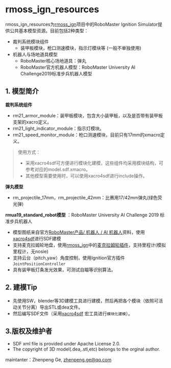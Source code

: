 # rmoss_ign_resources

rmoss_ign_resources为[rmoss_ign](https://github.com/robomaster-oss/rmoss_ign)项目中的RoboMaster Ignition Simulator提供公共基本模型资源。目前包括2种类型：

* 裁判系统模块组件
  * 装甲板模块，枪口测速模块，指示灯模块等 (一般不单独使用)
* 机器人与场地道具模型
  * RoboMaster核心场地道具：弹丸
  * RoboMaster官方机器人模型：RoboMaster University AI Challenge2019标准步兵机器人模型

## 1. 模型简介

**裁判系统组件**

* rm21_armor_module：装甲板模块，包含大小装甲板，以及是否带有装甲板支架的xacro定义。
* rm21_light_indicator_module：指示灯模块。
* rm21_speed_monitor_module：枪口测速模块，目前只有17mm的xmacro定义。

> 使用方式：
>
> * 采用xacro4sdf可方便进行模块化建模，这些组件均采用模块结构，可参考对应的model.sdf.xmacro。
> * 其他模型需要使用时，可以使用xacro4sdf进行include操作。

**弹丸模型**

* rm_projectile_17mm，rm_projectile_42mm：比赛用17/42mm弹丸(绿色荧光弹)

**rmua19_standard_robot模型** ：RoboMaster University AI Challenge 2019 标准步兵机器人

 * 模型图纸来自官方[RoboMaster产品/ 机器人 / AI 机器人](https://www.robomaster.com/zh-CN/products/components/detail/1839)资料，使用[xacro4sdf](https://github.com/gezp/xacro4sdf)进行SDF建模
 * 支持麦克拉姆轮地盘，使用[rmoss_ign](https://github.com/robomaster-oss/rmoss_ign)中的[麦克拉姆轮插件](https://github.com/robomaster-oss/rmoss_ign/tree/main/rmoss_ign_plugins/src/mecanum_drive2)，支持里程计(模拟里程计，无nosie)
 * 支持云台（pitch,yaw）角度控制，使用Ignition官方插件`JointPositionController`
 * 具有装甲板灯条发光效果，可测试自瞄等识别算法。



## 2. 建模Tip

* 先使用SW，blender等3D建模工具进行建模，然后再把各个模块（依照可活动关节分离）导出STL或dea文件。
* 然后编写SDF文件（采用[xacro4sdf](https://github.com/gezp/xacro4sdf) 宏工具进行`模块化建模`）。

## 3.版权及维护者

* SDF xml file is provided under Apache License 2.0.
* The copyright of 3D model(.dea,.stl,etc) belongs to the orginal author.

maintanter：Zhenpeng Ge, zhenpeng.ge@qq.com

